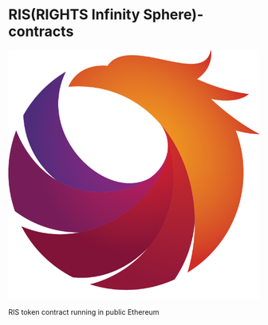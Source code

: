 # RIS(RIGHTS Infinity Sphere)-contracts

![image](./image/ris_logo.png)

RIS token contract running in public Ethereum
